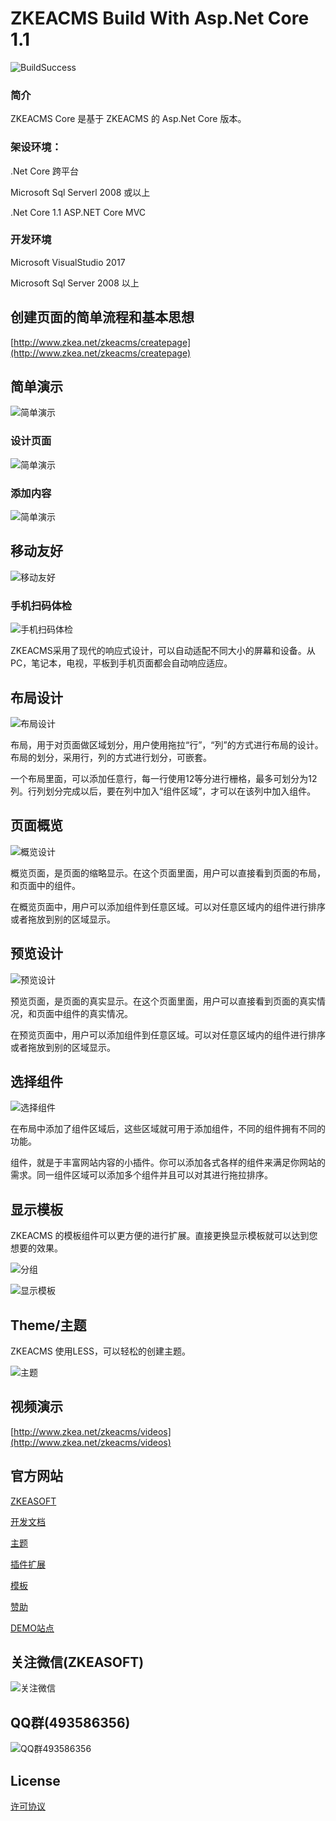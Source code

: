 ﻿# ZKEACMS Build With Asp.Net Core 1.1
![BuildSuccess](http://cdn.zkeasoft.com/images/buildsuccess.svg) 

### 简介
ZKEACMS Core 是基于 ZKEACMS 的 Asp.Net Core 版本。

### 架设环境：

.Net Core 跨平台

Microsoft Sql Serverl 2008 或以上

.Net Core 1.1 
ASP.NET Core MVC

### 开发环境

Microsoft VisualStudio 2017

Microsoft Sql Server 2008 以上

## 创建页面的简单流程和基本思想
[http://www.zkea.net/zkeacms/createpage](http://www.zkea.net/zkeacms/createpage)

## 简单演示
![简单演示](https://cloud.githubusercontent.com/assets/6006218/23800754/8513aafe-05e8-11e7-8578-dbf93eb94b91.jpg)
### 设计页面  
![简单演示](http://ww4.sinaimg.cn/mw690/005zTNGqgw1f5e6o2kejlg30dw08an3g.gif)
### 添加内容
![简单演示](http://ww3.sinaimg.cn/mw690/005zTNGqgw1f4wcc6gjqqg30dw08g4jr.gif)

## 移动友好
![移动友好](http://ww2.sinaimg.cn/large/005zTNGqgw1f7l2aq95fvj30ae0fswf2.jpg)
### 手机扫码体检
![手机扫码体检](http://ww1.sinaimg.cn/large/005zTNGqgw1f7l2d7386rj307s07smxl.jpg)

ZKEACMS采用了现代的响应式设计，可以自动适配不同大小的屏幕和设备。从PC，笔记本，电视，平板到手机页面都会自动响应适应。

## 布局设计
![布局设计](https://cloud.githubusercontent.com/assets/6006218/23800807/b4298c0a-05e8-11e7-834f-fef335e64a94.jpg)

布局，用于对页面做区域划分，用户使用拖拉“行”，“列”的方式进行布局的设计。布局的划分，采用行，列的方式进行划分，可嵌套。

一个布局里面，可以添加任意行，每一行使用12等分进行栅格，最多可划分为12列。行列划分完成以后，要在列中加入“组件区域”，才可以在该列中加入组件。

## 页面概览
![概览设计](https://cloud.githubusercontent.com/assets/6006218/23800896/0dccf814-05e9-11e7-8fe5-f55f46063f17.jpg)

概览页面，是页面的缩略显示。在这个页面里面，用户可以直接看到页面的布局，和页面中的组件。

在概览页面中，用户可以添加组件到任意区域。可以对任意区域内的组件进行排序或者拖放到别的区域显示。

## 预览设计
![预览设计](https://cloud.githubusercontent.com/assets/6006218/23800942/33b46774-05e9-11e7-8a10-5da57484b138.jpg)

预览页面，是页面的真实显示。在这个页面里面，用户可以直接看到页面的真实情况，和页面中组件的真实情况。

在预览页面中，用户可以添加组件到任意区域。可以对任意区域内的组件进行排序或者拖放到别的区域显示。

## 选择组件
![选择组件](https://cloud.githubusercontent.com/assets/6006218/23800984/5c243978-05e9-11e7-8804-6a82e92b519b.png)

在布局中添加了组件区域后，这些区域就可用于添加组件，不同的组件拥有不同的功能。

组件，就是于丰富网站内容的小插件。你可以添加各式各样的组件来满足你网站的需求。同一组件区域可以添加多个组件并且可以对其进行拖拉排序。
## 显示模板
ZKEACMS 的模板组件可以更方便的进行扩展。直接更换显示模板就可以达到您想要的效果。

![分组](https://cloud.githubusercontent.com/assets/6006218/23801059/9aae6bdc-05e9-11e7-8540-89c5b58dbc99.jpg)

![显示模板](https://cloud.githubusercontent.com/assets/6006218/23801091/cd3c03d4-05e9-11e7-8196-5ef107fc4442.jpg)

## Theme/主题
ZKEACMS 使用LESS，可以轻松的创建主题。

![主题](https://cloud.githubusercontent.com/assets/6006218/23801129/f5be52ee-05e9-11e7-8a7e-6465a4cb3c9f.jpg)

## 视频演示
[http://www.zkea.net/zkeacms/videos](http://www.zkea.net/zkeacms/videos)

## 官方网站
[ZKEASOFT](http://www.zkea.net/zkeacms/zkeacmscore)

[开发文档](http://www.zkea.net/zkeacms/document)

[主题](http://www.zkea.net/zkeacms/theme)

[插件扩展](http://www.zkea.net/zkeacms/extend)

[模板](http://www.zkea.net/zkeacms/templates)

[赞助](http://www.zkea.net/zkeacms/donate)

[DEMO站点](http://core.zkeasoft.com)

## 关注微信(ZKEASOFT)
![关注微信](http://blog.zkea.net/wp-content/uploads/2016/03/263801921375bdf2.jpg)

## QQ群(493586356)
![QQ群493586356](http://ww3.sinaimg.cn/mw690/005zTNGqgw1f7l3g7ybdfj307609uq3m.jpg)

## License
[许可协议](http://www.zkea.net/licenses)
